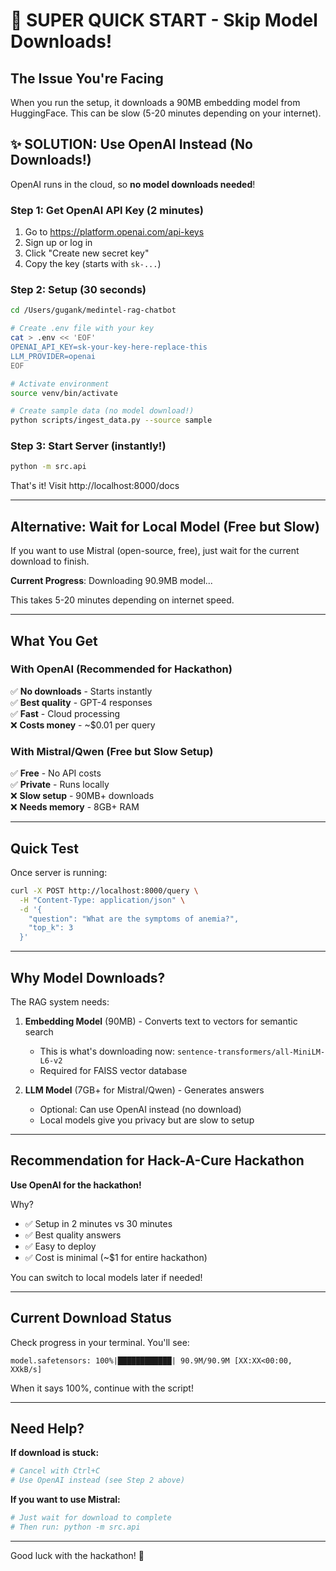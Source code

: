 # 🚀 SUPER QUICK START - Skip Model Downloads!

## The Issue You're Facing

When you run the setup, it downloads a 90MB embedding model from HuggingFace. This can be slow (5-20 minutes depending on your internet).

## ✨ SOLUTION: Use OpenAI Instead (No Downloads!)

OpenAI runs in the cloud, so **no model downloads needed**!

### Step 1: Get OpenAI API Key (2 minutes)

1. Go to https://platform.openai.com/api-keys
2. Sign up or log in
3. Click "Create new secret key"
4. Copy the key (starts with `sk-...`)

### Step 2: Setup (30 seconds)

```bash
cd /Users/gugank/medintel-rag-chatbot

# Create .env file with your key
cat > .env << 'EOF'
OPENAI_API_KEY=sk-your-key-here-replace-this
LLM_PROVIDER=openai
EOF

# Activate environment
source venv/bin/activate

# Create sample data (no model download!)
python scripts/ingest_data.py --source sample
```

### Step 3: Start Server (instantly!)

```bash
python -m src.api
```

That's it! Visit http://localhost:8000/docs

---

## Alternative: Wait for Local Model (Free but Slow)

If you want to use Mistral (open-source, free), just wait for the current download to finish.

**Current Progress**: Downloading 90.9MB model...

This takes 5-20 minutes depending on internet speed.

---

## What You Get

### With OpenAI (Recommended for Hackathon)
✅ **No downloads** - Starts instantly  
✅ **Best quality** - GPT-4 responses  
✅ **Fast** - Cloud processing  
❌ **Costs money** - ~$0.01 per query  

### With Mistral/Qwen (Free but Slow Setup)
✅ **Free** - No API costs  
✅ **Private** - Runs locally  
❌ **Slow setup** - 90MB+ downloads  
❌ **Needs memory** - 8GB+ RAM  

---

## Quick Test

Once server is running:

```bash
curl -X POST http://localhost:8000/query \
  -H "Content-Type: application/json" \
  -d '{
    "question": "What are the symptoms of anemia?",
    "top_k": 3
  }'
```

---

## Why Model Downloads?

The RAG system needs:

1. **Embedding Model** (90MB) - Converts text to vectors for semantic search
   - This is what's downloading now: `sentence-transformers/all-MiniLM-L6-v2`
   - Required for FAISS vector database

2. **LLM Model** (7GB+ for Mistral/Qwen) - Generates answers
   - Optional: Can use OpenAI instead (no download)
   - Local models give you privacy but are slow to setup

---

## Recommendation for Hack-A-Cure Hackathon

**Use OpenAI for the hackathon!**

Why?
- ✅ Setup in 2 minutes vs 30 minutes
- ✅ Best quality answers
- ✅ Easy to deploy
- ✅ Cost is minimal (~$1 for entire hackathon)

You can switch to local models later if needed!

---

## Current Download Status

Check progress in your terminal. You'll see:

```
model.safetensors: 100%|████████████| 90.9M/90.9M [XX:XX<00:00, XXkB/s]
```

When it says 100%, continue with the script!

---

## Need Help?

**If download is stuck:**
```bash
# Cancel with Ctrl+C
# Use OpenAI instead (see Step 2 above)
```

**If you want to use Mistral:**
```bash
# Just wait for download to complete
# Then run: python -m src.api
```

---

Good luck with the hackathon! 🚀
